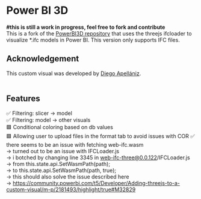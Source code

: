 # Power BI 3D
**#this is still a work in progress, feel free to fork and contribute**
<br>
This is a fork of the [PowerBI3D repository](https://github.com/diego-apellaniz/PowerBI3D) that uses the threejs ifcloader to visualize *.ifc models in Power BI.
This version only supports IFC files.

## Acknowledgement
This custom visual was developed by [Diego Apellániz](https://github.com/diego-apellaniz/PowerBI3D).<br/> <br/> 

## Features
✅ Filtering: slicer -> model  
✅ Filtering: model -> other visuals  
🟩 Conditional coloring based on db values  
🟩 Allowing user to upload files in the format tab to avoid issues with COR 
✅ there seems to be an issue with fetching web-ifc.wasm  
    -> turned out to be an issue with IFCLoader.js  
    -> i botched by changing line 3345 in web-ifc-three@0.0.122/IFCLoader.js  
    -> from  this.state.api.SetWasmPath(path);  
    -> to    this.state.api.SetWasmPath(path, true);  
    -> this should also solve the issue described here   
    -> https://community.powerbi.com/t5/Developer/Adding-threejs-to-a-custom-visual/m-p/2181493/highlight/true#M32829  
    

